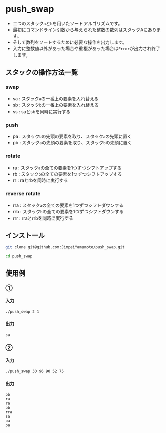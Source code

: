 # push_swap
- 二つのスタック`a`と`b`を用いたソートアルゴリズムです。
- 最初にコマンドライン引数から与えられた整数の数列はスタックAにあります。
- そして数列をソートするために必要な操作を出力します。
- 入力に整数値以外があった場合や重複があった場合は`Error`が出力され終了します。
## スタックの操作方法一覧
### swap
- sa : スタック`a`の一番上の要素を入れ替える
- sb : スタック`b`の一番上の要素を入れ替える
- ss : saとsbを同時に実行する
### push
- pa : スタック`b`の先頭の要素を取り、スタック`a`の先頭に置く
- pb : スタック`a`の先頭の要素を取り、スタック`b`の先頭に置く
### rotate
- ra : スタック`a`の全ての要素を1つずつシフトアップする
- rb : スタック`b`の全ての要素を1つずつシフトアップする
- rr : raとrbを同時に実行する
### reverse rotate
- rra : スタック`a`の全ての要素を1つずつシフトダウンする
- rrb : スタック`b`の全ての要素を1つずつシフトダウンする
- rrr : rraとrrbを同時に実行する
## インストール
```bash
git clone git@github.com:JimpeiYamamoto/push_swap.git
```
```bash
cd push_swap
```
## 使用例
### ①
#### 入力
```bash
./push_swap 2 1
```
#### 出力
```bash
sa
```
### ②
#### 入力
```bash
./push_swap 30 96 90 52 75
```
#### 出力
```
pb
ra
ra
pb
rra
sa
pa
pa
```